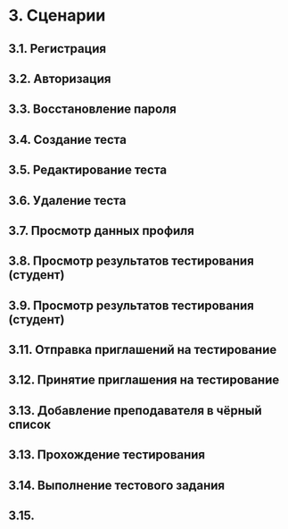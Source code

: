 # 3. Сценарии

## 3.1. Регистрация

## 3.2. Авторизация

## 3.3. Восстановление пароля

## 3.4. Создание теста

## 3.5. Редактирование теста

## 3.6. Удаление теста

## 3.7. Просмотр данных профиля

## 3.8. Просмотр результатов тестирования (студент)

## 3.9. Просмотр результатов тестирования (студент)

## 3.11. Отправка приглашений на тестирование

## 3.12. Принятие приглашения на тестирование

## 3.13. Добавление преподавателя в чёрный список

## 3.13. Прохождение тестирования

## 3.14. Выполнение тестового задания

## 3.15.